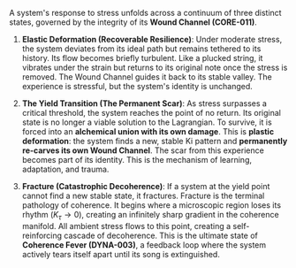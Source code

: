 A system's response to stress unfolds across a continuum of three distinct states, governed by the integrity of its **Wound Channel (CORE-011)**.

1.  **Elastic Deformation (Recoverable Resilience)**: Under moderate stress, the system deviates from its ideal path but remains tethered to its history. Its flow becomes briefly turbulent. Like a plucked string, it vibrates under the strain but returns to its original note once the stress is removed. The Wound Channel guides it back to its stable valley. The experience is stressful, but the system's identity is unchanged.

2.  **The Yield Transition (The Permanent Scar)**: As stress surpasses a critical threshold, the system reaches the point of no return. Its original state is no longer a viable solution to the Lagrangian. To survive, it is forced into an **alchemical union with its own damage**. This is **plastic deformation**: the system finds a new, stable Ki pattern and **permanently re-carves its own Wound Channel**. The scar from this experience becomes part of its identity. This is the mechanism of learning, adaptation, and trauma.

3.  **Fracture (Catastrophic Decoherence)**: If a system at the yield point cannot find a new stable state, it fractures. Fracture is the terminal pathology of coherence. It begins where a microscopic region loses its rhythm ($K_\tau \to 0$), creating an infinitely sharp gradient in the coherence manifold. All ambient stress flows to this point, creating a self-reinforcing cascade of decoherence. This is the ultimate state of **Coherence Fever (DYNA-003)**, a feedback loop where the system actively tears itself apart until its song is extinguished.